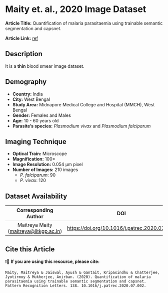 # **Maity et. al., 2020 Image Dataset**  
**Article Title:** Quantification of malaria parasitaemia using trainable semantic segmentation and capsnet.

**Article Link:** [ref](https://www.sciencedirect.com/science/article/pii/S0167865520302488?via%3Dihub)

## **Description**
It is a **thin** blood smear image dataset.

## **Demography**
+ **Country:** India
+ **City:** West Bengal
+ **Study Area:** Midnapore Medical College and Hospital (MMCH), West Bengal
+ **Gender:** Females and Males
+ **Age:** 10 - 60 years old
+ **Parasite’s species:** _Plasmodium vivax_ and _Plasmodium falciparum_


## **Imaging Technique**
+ **Optical Train:** Microscope
+ **Magnification:** 100× 
+ **Image Resolution:** 0.054 μm pixel 
+ **Number of Images:** 210 images
    - _P. falciparum_: 90
    - _P. vivax_: 120
  

## **Dataset Availability**

|**Corresponding Author**|**DOI**|
|:---:|:---:|
|Maitreya Maity (maitreya@iitkgp.ac.in)|https://doi.org/10.1016/j.patrec.2020.07.002|


## **Cite this Article**

❗🛑 **If you are using this resource, please cite:** 

```
Maity, Maitreya & Jaiswal, Ayush & Gantait, Kripasindhu & Chatterjee, Jyotirmoy & Mukherjee, Anirban. (2020). Quantification of malaria parasitaemia using trainable semantic segmentation and capsnet. Pattern Recognition Letters. 138. 10.1016/j.patrec.2020.07.002.
```
